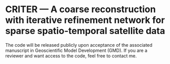 # CRITER — A coarse reconstruction with iterative refinement network for sparse spatio-temporal satellite data

 The code will be released publicly upon acceptance of the associated manuscript in Geoscientific Model Development (GMD). If you are a reviewer and want access to the code, feel free to contact me.
